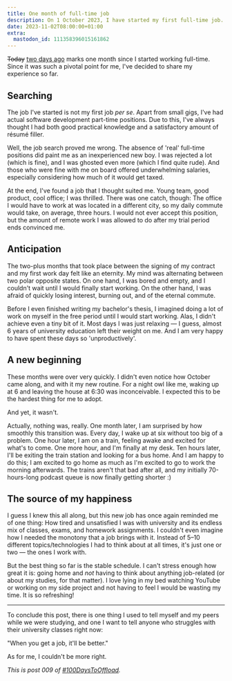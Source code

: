 ```yaml
---
title: One month of full-time job
description: On 1 October 2023, I have started my first full-time job. In this post, I share my experiences.
date: 2023-11-02T08:00:00+01:00
extra:
  mastodon_id: 111358396015161862
---
```


<del>Today</del> <ins>two days ago</ins> marks one month since I started working full-time. Since it was such a pivotal point for me, I've decided to share my experience so far.

## Searching

The job I've started is not my first job _per se_. Apart from small gigs, I've had actual software development part-time positions. Due to this, I've always thought I had both good practical knowledge and a satisfactory amount of résumé filler.

Well, the job search proved me wrong. The absence of 'real' full-time positions did paint me as an inexperienced new boy. I was rejected a lot (which is fine), and I was ghosted even more (which I find quite rude). And those who were fine with me on board offered underwhelming salaries, especially considering how much of it would get taxed.

At the end, I've found a job that I thought suited me. Young team, good product, cool office; I was thrilled. There was one catch, though: The office I would have to work at was located in a different city, so my daily commute would take, on average, three hours. I would not ever accept this position, but the amount of remote work I was allowed to do after my trial period ends convinced me.

## Anticipation

The two-plus months that took place between the signing of my contract and my first work day felt like an eternity. My mind was alternating between two polar opposite states. On one hand, I was bored and empty, and I couldn't wait until I would finally start working. On the other hand, I was afraid of quickly losing interest, burning out, and of the eternal commute.

Before I even finished writing my bachelor's thesis, I imagined doing a lot of work on myself in the free period until I would start working. Alas, I didn't achieve even a tiny bit of it. Most days I was just relaxing — I guess, almost 6 years of university education left their weight on me. And I am very happy to have spent these days so 'unproductively'.

## A new beginning

These months were over very quickly. I didn't even notice how October came along, and with it my new routine. For a night owl like me, waking up at 6 and leaving the house at 6:30 was inconceivable. I expected this to be the hardest thing for me to adopt.

And yet, it wasn't.

Actually, nothing was, really. One month later, I am surprised by how smoothly this transition was. Every day, I wake up at six without too big of a problem. One hour later, I am on a train, feeling awake and excited for what's to come. One more hour, and I'm finally at my desk. Ten hours later, I'll be exiting the train station and looking for a bus home. And I am happy to do this; I am excited to go home as much as I'm excited to go to work the morning afterwards. The trains aren't that bad after all, and my initially 70-hours-long podcast queue is now finally getting shorter :)

## The source of my happiness

I guess I knew this all along, but this new job has once again reminded me of one thing: How tired and unsatisfied I was with university and its endless mix of classes, exams, and homework assignments. I couldn't even imagine how I needed the monotony that a job brings with it. Instead of 5–10 different topics/technologies I had to think about at all times, it's just one or two — the ones I work with.

But the best thing so far is the stable schedule. I can't stress enough how great it is: going home and _not_ having to think about anything job-related (or about my studies, for that matter). I love lying in my bed watching YouTube or working on my side project and not having to feel I would be wasting my time. It is so refreshing!

---

To conclude this post, there is one thing I used to tell myself and my peers while we were studying, and one I want to tell anyone who struggles with their university classes right now:

"When you get a job, it'll be better."

As for me, I couldn't be more right.

_This is post 009 of [#100DaysToOffload](https://100daystooffload.com/)._
